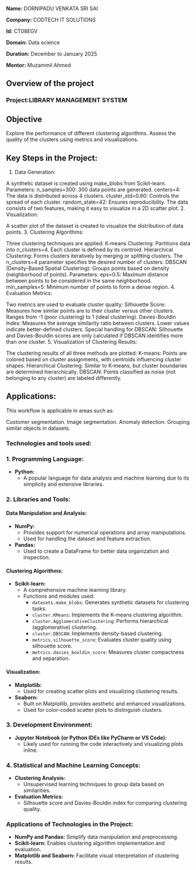 **Name:** DORNIPADU VENKATA SRI SAI 

**Company:** CODTECH IT SOLUTIONS 

**Id:** CT08EGV 

**Domain:** Data science 

**Duration:** December to January 2025 

**Mentor:** Muzammil Ahmed 


## Overview of the project
### Project:LIBRARY MANAGEMENT SYSTEM
## Objective

Explore the performance of different clustering algorithms.
Assess the quality of the clusters using metrics and visualizations.

## Key Steps in the Project:
1. Data Generation:

A synthetic dataset is created using make_blobs from Scikit-learn.
Parameters:
n_samples=300: 300 data points are generated.
centers=4: The data is distributed across 4 clusters.
cluster_std=0.60: Controls the spread of each cluster.
random_state=42: Ensures reproducibility.
The data consists of two features, making it easy to visualize in a 2D scatter plot.
2. Visualization:

A scatter plot of the dataset is created to visualize the distribution of data points.
3. Clustering Algorithms:

Three clustering techniques are applied:
K-means Clustering:
Partitions data into n_clusters=4.
Each cluster is defined by its centroid.
Hierarchical Clustering:
Forms clusters iteratively by merging or splitting clusters.
The n_clusters=4 parameter specifies the desired number of clusters.
DBSCAN (Density-Based Spatial Clustering):
Groups points based on density (neighborhood of points).
Parameters:
eps=0.5: Maximum distance between points to be considered in the same neighborhood.
min_samples=5: Minimum number of points to form a dense region.
4. Evaluation Metrics:

Two metrics are used to evaluate cluster quality:
Silhouette Score:
Measures how similar points are to their cluster versus other clusters.
Ranges from -1 (poor clustering) to 1 (ideal clustering).
Davies-Bouldin Index:
Measures the average similarity ratio between clusters.
Lower values indicate better-defined clusters.
Special handling for DBSCAN:
Silhouette and Davies-Bouldin scores are only calculated if DBSCAN identifies more than one cluster.
5. Visualization of Clustering Results:

The clustering results of all three methods are plotted:
K-means: Points are colored based on cluster assignments, with centroids influencing cluster shapes.
Hierarchical Clustering: Similar to K-means, but cluster boundaries are determined hierarchically.
DBSCAN: Points classified as noise (not belonging to any cluster) are labeled differently.

## Applications:
This workflow is applicable in areas such as:

Customer segmentation.
Image segmentation.
Anomaly detection.
Grouping similar objects in datasets.

### Technologies and tools used:

### **1. Programming Language:**
   - **Python:**
     - A popular language for data analysis and machine learning due to its simplicity and extensive libraries.


### **2. Libraries and Tools:**

#### **Data Manipulation and Analysis:**
   - **NumPy:**
     - Provides support for numerical operations and array manipulations.
     - Used for handling the dataset and feature extraction.
   - **Pandas:**
     - Used to create a DataFrame for better data organization and inspection.

#### **Clustering Algorithms:**
   - **Scikit-learn:**
     - A comprehensive machine learning library.
     - Functions and modules used:
       - `datasets.make_blobs`: Generates synthetic datasets for clustering tasks.
       - `cluster.KMeans`: Implements the K-means clustering algorithm.
       - `cluster.AgglomerativeClustering`: Performs hierarchical (agglomerative) clustering.
       - `cluster.DBSCAN`: Implements density-based clustering.
       - `metrics.silhouette_score`: Evaluates cluster quality using silhouette score.
       - `metrics.davies_bouldin_score`: Measures cluster compactness and separation.

#### **Visualization:**
   - **Matplotlib:**
     - Used for creating scatter plots and visualizing clustering results.
   - **Seaborn:**
     - Built on Matplotlib, provides aesthetic and enhanced visualizations.
     - Used for color-coded scatter plots to distinguish clusters.

### **3. Development Environment:**
   - **Jupyter Notebook (or Python IDEs like PyCharm or VS Code):**
     - Likely used for running the code interactively and visualizing plots inline.


### **4. Statistical and Machine Learning Concepts:**
   - **Clustering Analysis:**
     - Unsupervised learning techniques to group data based on similarities.
   - **Evaluation Metrics:**
     - Silhouette score and Davies-Bouldin index for comparing clustering quality.

### **Applications of Technologies in the Project:**
   - **NumPy and Pandas:** Simplify data manipulation and preprocessing.
   - **Scikit-learn:** Enables clustering algorithm implementation and evaluation.
   - **Matplotlib and Seaborn:** Facilitate visual interpretation of clustering results.

 

